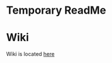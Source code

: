 # Temporary ReadMe

# Wiki
Wiki is located [here](https://github.com/MarkL4YG/Homework_Server_CDK/tree/bleeding/wiki/wiki_ReadMe.md)